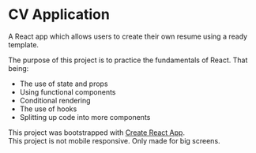 # CV Application

A React app which allows users to create their own resume using a ready template.

The purpose of this project is to practice the fundamentals of React. That being: 
- The use of state and props
- Using functional components
- Conditional rendering
- The use of hooks
- Splitting up code into more components

This project was bootstrapped with [Create React App](https://github.com/facebook/create-react-app).
<br />
This project is not mobile responsive. Only made for big screens.
